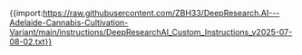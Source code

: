 <!--tool: Deep research-->

<!-- AUTOPULL -->
{{import:https://raw.githubusercontent.com/ZBH33/DeepResearch.AI---Adelaide-Cannabis-Cultivation-Variant/main/instructions/DeepResearchAI_Custom_Instructions_v2025-07-08-02.txt}}
